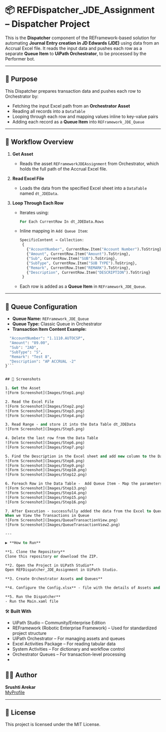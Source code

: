 # 📦 REFDispatcher_JDE_Assignment – Dispatcher Project

This is the **Dispatcher** component of the REFramework-based solution for automating **Journal Entry creation in JD Edwards (JDE)** using data from an Accrual Excel file. It reads the input data and pushes each row as a separate **Queue Item** to **UiPath Orchestrator**, to be processed by the Performer bot.

---

## 🎯 Purpose

This Dispatcher prepares transaction data and pushes each row to Orchestrator by:

- Fetching the input Excel path from an **Orchestrator Asset**
- Reading all records into a `DataTable`
- Looping through each row and mapping values inline to key-value pairs
- Adding each record as a **Queue Item** into `REFramework_JDE_Queue`

---

## 🔄 Workflow Overview

1. **Get Asset**  
   - Reads the asset `REFrameworkJDEAssignment` from Orchestrator, which holds the full path of the Accrual Excel file.

2. **Read Excel File**  
   - Loads the data from the specified Excel sheet into a `DataTable` named `dt_JDEData`.

3. **Loop Through Each Row**  
   - Iterates using:
     ```vb
     For Each CurrentRow In dt_JDEData.Rows
     ```
   - Inline mapping in `Add Queue Item`:
     ```vb
     SpecificContent → Collection:
      {
        {"AccountNumber", CurrentRow.Item("Account Number").ToString},
        {"Amount", CurrentRow.Item("Amount").ToString},
        {"Sub", CurrentRow.Item("SUB").ToString},
        {"SubType", CurrentRow.Item("SUB TYPE").ToString},
        {"Remark", CurrentRow.Item("REMARK").ToString},
        {"Description", CurrentRow.Item("DESCRIPTION").ToString}
      }
     ```
   - Each row is added as a **Queue Item** in `REFramework_JDE_Queue`.

---

## 🧠 Queue Configuration

- **Queue Name:** `REFramework_JDE_Queue`
- **Queue Type:** Classic Queue in Orchestrator
- **Transaction Item Content Example:**

```vb {
  "AccountNumber": "1.1110.AUTOCSP",
  "Amount": "89.00",
  "Sub": "2AD",
  "SubType": "S",
  "Remark": "Test 8",
  "Description": "AP ACCRUAL -2"
}```


## 📸 Screenshots

1. Get the Asset
![Form Screenshot](Images/Step1.png)

2. Read the Excel File
![Form Screenshot](Images/Step2.png)
![Form Screenshot](Images/Step3.png)
![Form Screenshot](Images/Step4.png)

3. Read Range - and store it into the Data Table dt_JDEData
![Form Screenshot](Images/Step5.png)

4. Delete the last row from the Data Table
![Form Screenshot](Images/Step6.png)
![Form Screenshot](Images/Step7.png)

5. Find the Description in the Excel sheet and add new column to the Data table and add the description value in every row
![Form Screenshot](Images/Step8.png)
![Form Screenshot](Images/Step9.png)
![Form Screenshot](Images/Step10.png)
![Form Screenshot](Images/Step12.png)

6. Foreach Row in the Data Table -  Add Queue Item - Map the parameters
![Form Screenshot](Images/Step13.png)
![Form Screenshot](Images/Step14.png)
![Form Screenshot](Images/Step15.png)
![Form Screenshot](Images/Step16.png)

7. After Execution - successfully added the data from the Excel to Queue
When we View the Transactions in Queue
![Form Screenshot](Images/QueueTransactionView.png)
![Form Screenshot](Images/QueueTransactionView2.png)

---

▶️ **How to Run**

**1. Clone the Repository**
Clone this repository or download the ZIP.

**2. Open the Project in UiPath Studio**
Open REFDispatcher_JDE_Assignment in UiPath Studio.

**3. Create Orchestrator Assets and Queues**

**4. Configure the Config.xlsx** - file with the details of Assets and Queues

**5. Run the Dispatcher**
- Run the Main.xaml file

```

🛠️ **Built With**
- UiPath Studio – Community/Enterprise Edition
- REFramework (Robotic Enterprise Framework) – Used for standardized project structure
- UiPath Orchestrator – For managing assets and queues
- Excel Activities Package – For reading tabular data
- System Activities – For dictionary and workflow control
- Orchestrator Queues – For transaction-level processing
- 

## 🙋‍♀️ Author

**Srushti Arekar**  
[MyProfile](https://github.com/SrushtiArekar)

---

## 📄 License

This project is licensed under the MIT License.

